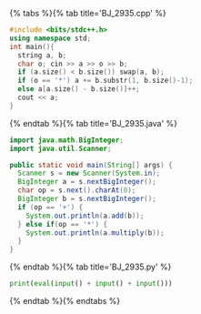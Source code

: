 {% tabs %}{% tab title='BJ_2935.cpp' %}

```cpp
#include <bits/stdc++.h>
using namespace std;
int main(){
  string a, b;
  char o; cin >> a >> o >> b;
  if (a.size() < b.size()) swap(a, b);
  if (o == '*') a += b.substr(1, b.size()-1);
  else a[a.size() - b.size()]++;
  cout << a;
}
```

{% endtab %}{% tab title='BJ_2935.java' %}

```java
import java.math.BigInteger;
import java.util.Scanner;

public static void main(String[] args) {
  Scanner s = new Scanner(System.in);
  BigInteger a = s.nextBigInteger();
  char op = s.next().charAt(0);
  BigInteger b = s.nextBigInteger();
  if (op == '+') {
    System.out.println(a.add(b));
  } else if(op == '*') {
    System.out.println(a.multiply(b));
  }
}
```

{% endtab %}{% tab title='BJ_2935.py' %}

```py
print(eval(input() + input() + input()))
```

{% endtab %}{% endtabs %}
